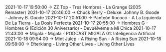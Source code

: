2021-10-17 19:50:00 -> ZZ Top - Tres Hombres - La Grange (2005 Remaster)
2021-10-17 20:46:00 -> Chuck Berry - Deluxe: Johnny B. Goode - Johnny B. Goode
2021-10-17 20:51:00 -> Panteón Rococó - A La Izquierda De La Tierra - La Dosis Perfecta
2021-10-17 20:55:00 -> Hombres G - Hombres G (Edición 30 Aniversario) - Devuélveme a Mi Chica
2021-10-17 21:43:00 -> Migala - Migala - PODCAST MIGALA 01: Inteligencia Artificial
2021-10-18 09:54:00 -> Mint Julep - A Rising Sun - A Rising Sun
2021-10-18 09:58:00 -> Efterklang - Living Other Lives - Living Other Lives
